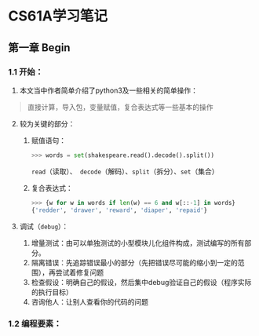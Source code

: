 # CS61A学习笔记

## 第一章 Begin

### 1.1 开始：

1. 本文当中作者简单介绍了python3及一些相关的简单操作：

>直接计算，导入包，变量赋值，复合表达式等一些基本的操作

 2. 较为关键的部分：

    1. 赋值语句：
       ```python
       >>> words = set(shakespeare.read().decode().split())
       ```
       
        `read`（读取）、` decode`（解码）、`split`（拆分）、`set`（集合）
       
    2. 复合表达式：
    
    	```python
    	>>> {w for w in words if len(w) == 6 and w[::-1] in words}
    	{'redder', 'drawer', 'reward', 'diaper', 'repaid'}
    	```
 3. 调试（`debug`）：
    
    1. 增量测试：由可以单独测试的小型模块儿化组件构成，测试编写的所有部分。
    2. 隔离错误：先追踪错误最小的部分（先把错误尽可能的缩小到一定的范围），再尝试着修复问题
    3. 检查假设：明确自己的假设，然后集中debug验证自己的假设（程序实际的执行目标）
    4. 咨询他人：让别人查看你的代码的问题

### 1.2 编程要素：





